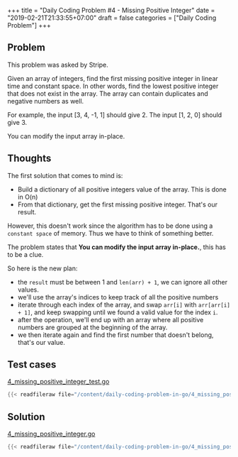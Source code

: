 +++
title = "Daily Coding Problem #4 - Missing Positive Integer"
date = "2019-02-21T21:33:55+07:00"
draft = false
categories = ["Daily Coding Problem"]
+++

## Problem

This problem was asked by Stripe.

Given an array of integers, find the first missing positive integer in linear time and constant space. In other words, find the lowest positive integer that does not exist in the array. The array can contain duplicates and negative numbers as well.

For example, the input [3, 4, -1, 1] should give 2. The input [1, 2, 0] should give 3.

You can modify the input array in-place.

## Thoughts

The first solution that comes to mind is:

- Build a dictionary of all positive integers value of the array. This is done in O(n)
- From that dictionary, get the first missing positive integer. That's our result.

However, this doesn't work since the algorithm has to be done using a `constant space` of memory. Thus we have to think of something better.

The problem states that **You can modify the input array in-place.**, this has to be a clue.

So here is the new plan:

- the `result` must be between 1 and `len(arr) + 1`, we can ignore all other values.
- we'll use the array's indices to keep track of all the positive numbers
- iterate through each index of the array, and swap `arr[i]` with `arr[arr[i] + 1]`, and keep swapping until we found a valid value for the index `i`.
- after the operation, we'll end up with an array where all positive numbers are grouped at the beginning of the array.
- we then iterate again and find the first number that doesn't belong, that's our value.

## Test cases

[4_missing_positive_integer_test.go](https://github.com/khoi/daily-coding-problem-in-go/blob/master/4_missing_positive_integer_test.go)

```go
{{< readfileraw file="/content/daily-coding-problem-in-go/4_missing_positive_integer_test.go" >}}
```

## Solution

[4_missing_positive_integer.go](https://github.com/khoi/daily-coding-problem-in-go/blob/master/4_missing_positive_integer.go)

```go
{{< readfileraw file="/content/daily-coding-problem-in-go/4_missing_positive_integer.go" >}}
```

